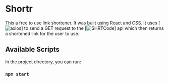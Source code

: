 # Shortr

This a free to use link shortener. It was built using React and CSS. It uses [![axios]('https://www.npmjs.com/package/axios')] to send a GET request to the [![SHRTCode]('https://shrtco.de/docs')] api which then returns a shortened link for the user to use.

## Available Scripts

In the project directory, you can run:

### `npm start`



